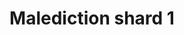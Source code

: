 ---
layout: item
title: Malediction shard 1
item-id: 11931
datatable: true
id: 11931
name: "Malediction shard 1"
members: true
lowalch: 12400
highalch: 18600
examine: "A broken shield piece."
monsters:
  - id: 6619
    name: "Chaos Fanatic"
    members: true
    combat_level: 202
    wiki_url: "https://oldschool.runescape.wiki/w/Chaos_Fanatic"
    drops:
      - quantity: "1"
        rarity: 0.00390625
    image: "https://oldschool.runescape.wiki/images/d/d8/Chaos_Fanatic.png?8871d"
---